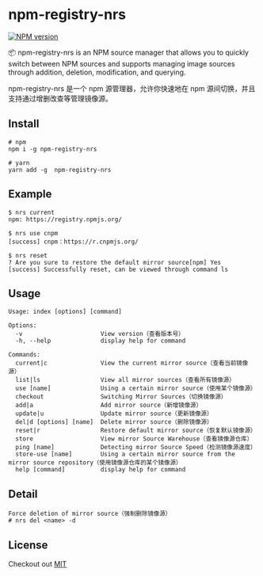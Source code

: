 # npm-registry-nrs
[![NPM version][npm-image]][npm-url]


📦 npm-registry-nrs is an NPM source manager that allows you to quickly switch between NPM sources and supports managing image sources through addition, deletion, modification, and querying.

npm-registry-nrs 是一个 npm 源管理器，允许你快速地在 npm 源间切换，并且支持通过增删改查等管理镜像源。


## Install
```shell
# npm
npm i -g npm-registry-nrs

# yarn
yarn add -g  npm-registry-nrs
```

## Example
```shell
$ nrs current
npm: https://registry.npmjs.org/

$ nrs use cnpm
[success] cnpm：https://r.cnpmjs.org/

$ nrs reset
? Are you sure to restore the default mirror source[npm] Yes
[success] Successfully reset, can be viewed through command ls
```

## Usage
```shell
Usage: index [options] [command]

Options:
  -v                      View version（查看版本号）
  -h, --help              display help for command

Commands:
  current|c               View the current mirror source（查看当前镜像源）
  list|ls                 View all mirror sources（查看所有镜像源）
  use [name]              Using a certain mirror source（使用某个镜像源）
  checkout                Switching Mirror Sources（切换镜像源）
  add|a                   Add mirror source（新增镜像源）
  update|u                Update mirror source（更新镜像源）
  del|d [options] [name]  Delete mirror source（删除镜像源）
  reset|r                 Restore default mirror source（恢复默认镜像源）
  store                   View mirror Source Warehouse（查看镜像源仓库）
  ping [name]             Detecting mirror Source Speed（检测镜像源速度）
  store-use [name]        Using a certain mirror source from the mirror source repository（使用镜像源仓库的某个镜像源）
  help [command]          display help for command
```

## Detail
```
Force deletion of mirror source（强制删除镜像源）
# nrs del <name> -d
```

## License
Checkout out [MIT](https://github.com/zjunbin1286/npm-registry-nrs/blob/main/LICENSE)

[npm-image]: https://img.shields.io/badge/npm-v1.0.5-blue
[npm-url]: https://www.npmjs.com/package/npm-registry-nrs
